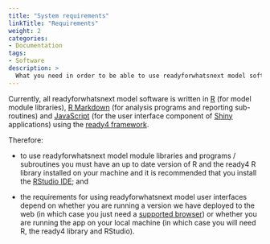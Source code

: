 ```yaml
---
title: "System requirements"
linkTitle: "Requirements"
weight: 2
categories: 
- Documentation
tags: 
- Software
description: >
  What you need in order to be able to use readyforwhatsnext model software on your machine.
---
```


Currently, all readyforwhatsnext model software is written in [R](https://www.r-project.org) (for model module libraries), [R Markdown](https://rmarkdown.rstudio.com) (for analysis programs and reporting sub-routines) and [JavaScript](https://www.javascript.com) (for the user interface component of [Shiny](https://shiny.rstudio.com) applications) using the [ready4 framework](https://ready4-dev.github.io/ready4/).

Therefore:

- to use readyforwhatsnext model module libraries and programs / subroutines you must have an up to date version of R and the ready4 R library installed on your machine and it is recommended that you install the [RStudio IDE](https://posit.co/products/open-source/rstudio/); and

- the requirements for using readyforwhatsnext model user interfaces depend on whether you are running a version we have deployed to the web (in which case you just need a [supported browser](https://support.posit.co/hc/en-us/articles/221311328-Supported-browsers-for-Shiny-Server)) or whether you are running the app on your local machine (in which case you will need R, the ready4 library and RStudio).
